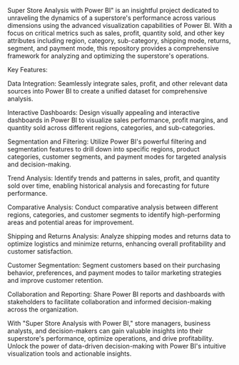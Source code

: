 Super Store Analysis with Power BI" is an insightful project dedicated to unraveling the dynamics of a superstore's performance across various dimensions using the advanced visualization capabilities of Power BI.
With a focus on critical metrics such as sales, profit, quantity sold, and other key attributes including region, category, sub-category, shipping mode, returns, segment, and payment mode, 
this repository provides a comprehensive framework for analyzing and optimizing the superstore's operations.

Key Features:

Data Integration: Seamlessly integrate sales, profit, and other relevant data sources into Power BI to create a unified dataset for comprehensive analysis.

Interactive Dashboards: Design visually appealing and interactive dashboards in Power BI to visualize sales performance, profit margins, and quantity sold across different regions, categories, and sub-categories.

Segmentation and Filtering: Utilize Power BI's powerful filtering and segmentation features to drill down into specific regions, product categories, customer segments, and payment modes 
for targeted analysis and decision-making.

Trend Analysis: Identify trends and patterns in sales, profit, and quantity sold over time, enabling historical analysis and forecasting for future performance.

Comparative Analysis: Conduct comparative analysis between different regions, categories, and customer segments to identify high-performing areas and potential areas for improvement.

Shipping and Returns Analysis: Analyze shipping modes and returns data to optimize logistics and minimize returns, enhancing overall profitability and customer satisfaction.

Customer Segmentation: Segment customers based on their purchasing behavior, preferences, and payment modes to tailor marketing strategies and improve customer retention.

Collaboration and Reporting: Share Power BI reports and dashboards with stakeholders to facilitate collaboration and informed decision-making across the organization.

With "Super Store Analysis with Power BI," store managers, business analysts, and decision-makers can gain valuable insights into their superstore's performance, optimize operations,
and drive profitability. Unlock the power of data-driven decision-making with Power BI's intuitive visualization tools and actionable insights.




